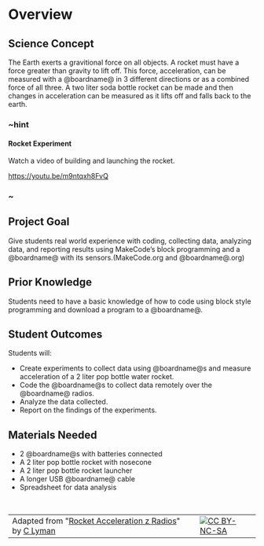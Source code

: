 # Overview

## Science Concept

The Earth exerts a gravitional force on all objects. A rocket must have a force greater than gravity to lift off. This force, acceleration, can be measured with a @boardname@ in 3 different directions or as a combined force of all three. A two liter soda bottle rocket can be made and then changes in acceleration can be measured as it lifts off and falls back to the earth.

### ~hint

#### Rocket Experiment

Watch a video of building and launching the rocket.

https://youtu.be/m9ntqxh8FvQ

### ~

## Project Goal

Give students real world experience with coding, collecting data, analyzing data, and reporting results using MakeCode’s block programming and a @boardname@ with its sensors.(MakeCode.org and @boardname@.org)

## Prior Knowledge

Students need to have a basic knowledge of how to code using block style programming and download a program to a @boardname@.

## Student Outcomes

Students will:

* Create experiments to collect data using @boardname@s and measure acceleration of a 2 liter pop bottle water rocket.
* Code the @boardname@s to collect data remotely over the @boardname@ radios.
* Analyze the data collected.
* Report on the findings of the experiments.

## Materials Needed

* 2 @boardname@s with batteries connected
* A 2 liter pop bottle rocket with nosecone 
* A 2 liter pop bottle rocket launcher
* A longer USB @boardname@ cable
* Spreadsheet for data analysis

<br/>

| | | |
|-|-|-|
| Adapted from "[Rocket Acceleration z Radios](https://drive.google.com/open?id=1IyhCPdYQevKh3kHNgukSxlgdvZIKuzmIBjLSRnFS36o)" by [C Lyman](http://utahcoding.org) | | [![CC BY-NC-SA](https://licensebuttons.net/l/by-nc-sa/4.0/80x15.png)](https://creativecommons.org/licenses/by-nc-sa/4.0/) |

